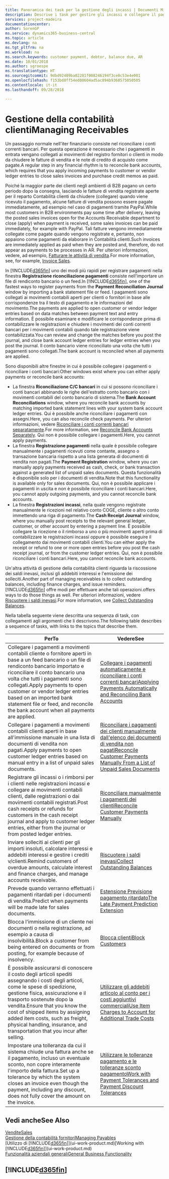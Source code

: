 ```yaml
---
title: Panoramica dei task per la gestione degli incassi | Documenti Microsoft
description: Descrive i task per gestire gli incassi e collegare il pagamento ai movimenti contabili cliente o fornitore.
services: project-madeira
documentationcenter: 
author: SorenGP
ms.service: dynamics365-business-central
ms.topic: article
ms.devlang: na
ms.tgt_pltfrm: na
ms.workload: na
ms.search.keywords: customer payment, debtor, balance due, AR
ms.date: 10/01/2018
ms.author: sgroespe
ms.translationtype: HT
ms.sourcegitcommit: 9dbd92409ba02281f008246194f3ce0c53e4e001
ms.openlocfilehash: f153bd8ff54ed00604ad5ac894b9368575050505
ms.contentlocale: it-it
ms.lasthandoff: 09/28/2018

---
```

# <a name="managing-receivables"></a><span data-ttu-id="c7a29-103">Gestione della contabilità clienti</span><span class="sxs-lookup"><span data-stu-id="c7a29-103">Managing Receivables</span></span>
<span data-ttu-id="c7a29-104">Un passaggio normale nell'iter finanziario consiste nel riconciliare i conti correnti bancari. Per questa operazione è necessario che i pagamenti in entrata vengano collegati ai movimenti del registro fornitori o clienti in modo da chiudere le fatture di vendita e le note di credito di acquisto come pagate.</span><span class="sxs-lookup"><span data-stu-id="c7a29-104">A regular step in any financial rhythm is to reconcile bank accounts, which requires that you apply incoming payments to customer or vendor ledger entries to close sales invoices and purchase credit memos as paid.</span></span>

<span data-ttu-id="c7a29-105">Poiché la maggior parte dei clienti negli ambienti di B2B pagano un certo periodo dopo la consegna, lasciando le fatture di vendita registrate aperte per il reparto Contabilità clienti da chiudere (collegare) quando viene ricevuto il pagamento, alcune fatture di vendita possono essere pagate immediatamente, ad esempio nel caso di pagamenti tramite PayPal.</span><span class="sxs-lookup"><span data-stu-id="c7a29-105">While most customers in B2B environments pay some time after delivery, leaving the posted sales invoices open for the Accounts Receivable department to close (apply) when payment is received, some sales invoices can be paid immediately, for example with PayPal.</span></span> <span data-ttu-id="c7a29-106">Tali fatture vengono immediatamente collegate come pagate quando vengono registrate e, pertanto, non appaiono come pagamenti da elaborare in Contabilità clienti.</span><span class="sxs-lookup"><span data-stu-id="c7a29-106">Such invoices are immediately applied as paid when they are posted and, therefore, do not appear as payments to be processes in AR.</span></span> <span data-ttu-id="c7a29-107">Per ulteriori informazioni, vedere, ad esempio, [Fatturare le attività di vendita](sales-how-invoice-sales.md).</span><span class="sxs-lookup"><span data-stu-id="c7a29-107">For more information, see, for example, [Invoice Sales](sales-how-invoice-sales.md).</span></span>  

<span data-ttu-id="c7a29-108">In [!INCLUDE[d365fin](includes/d365fin_md.md)] uno dei modi più rapidi per registrare pagamenti nella finestra **Registrazione riconciliazione pagamenti** consiste nell'importare un file di rendiconto bancario o un feed.</span><span class="sxs-lookup"><span data-stu-id="c7a29-108">In [!INCLUDE[d365fin](includes/d365fin_md.md)], one of the fastest ways to register payments from the **Payment Reconciliation Journal** window by importing a bank statement file or feed.</span></span> <span data-ttu-id="c7a29-109">I pagamenti sono collegati ai movimenti contabili aperti per clienti o fornitori in base alle corrispondenze tra il testo di pagamento e le informazioni del movimento.</span><span class="sxs-lookup"><span data-stu-id="c7a29-109">The payments are applied to open customer or vendor ledger entries based on data matches between payment text and entry information.</span></span> <span data-ttu-id="c7a29-110">È possibile esaminare e modificare le corrispondenze prima di contabilizzare le registrazioni e chiudere i movimenti dei conti correnti bancari per i movimenti contabili quando tale registrazione viene contabilizzata.</span><span class="sxs-lookup"><span data-stu-id="c7a29-110">You can review and change the matches before you post the journal, and close bank account ledger entries for ledger entries when you post the journal.</span></span> <span data-ttu-id="c7a29-111">Il conto bancario viene riconciliato una volta che tutti i pagamenti sono collegati.</span><span class="sxs-lookup"><span data-stu-id="c7a29-111">The bank account is reconciled when all payments are applied.</span></span>

<span data-ttu-id="c7a29-112">Sono disponibili altre finestre in cui è possibile collegare i pagamenti o riconciliare i conti bancari:</span><span class="sxs-lookup"><span data-stu-id="c7a29-112">Other windows exist where you can either apply payments or reconcile bank accounts:</span></span>

* <span data-ttu-id="c7a29-113">La finestra **Riconciliazione C/C bancari** in cui si possono riconciliare i conti bancari abbinando le righe dell'estratto conto bancario con i movimenti contabili del conto bancario di sistema.</span><span class="sxs-lookup"><span data-stu-id="c7a29-113">The **Bank Account Reconciliations** window, where you reconcile bank accounts by matching imported bank statement lines with your system bank account ledger entries.</span></span> <span data-ttu-id="c7a29-114">Qui è possibile anche riconciliare i pagamenti con assegni.</span><span class="sxs-lookup"><span data-stu-id="c7a29-114">Here, you can also reconcile check payments.</span></span> <span data-ttu-id="c7a29-115">Per ulteriori informazioni, vedere [Riconciliare i conti correnti bancari separatamente](bank-how-reconcile-bank-accounts-separately.md).</span><span class="sxs-lookup"><span data-stu-id="c7a29-115">For more information, see [Reconcile Bank Accounts Separately](bank-how-reconcile-bank-accounts-separately.md).</span></span> <span data-ttu-id="c7a29-116">Qui non è possibile collegare i pagamenti.</span><span class="sxs-lookup"><span data-stu-id="c7a29-116">Here, you cannot apply payments.</span></span>
* <span data-ttu-id="c7a29-117">La finestra **Registrazione pagamenti** nella quale è possibile collegare manualmente i pagamenti ricevuti come contante, assegno o transazione bancaria rispetto a una lista generata di documenti di vendita non pagati.</span><span class="sxs-lookup"><span data-stu-id="c7a29-117">The **Payment Registration** window, where you can manually apply payments received as cash, check, or bank transaction against a generated list of unpaid sales documents.</span></span> <span data-ttu-id="c7a29-118">Questa funzionalità è disponibile solo per i documenti di vendita.</span><span class="sxs-lookup"><span data-stu-id="c7a29-118">Note that this functionality is available only for sales documents.</span></span> <span data-ttu-id="c7a29-119">Qui, non è possibile applicare i pagamenti in uscita e non è possibile riconciliare i conti bancari.</span><span class="sxs-lookup"><span data-stu-id="c7a29-119">Here, you cannot apply outgoing payments, and you cannot reconcile bank accounts.</span></span>
* <span data-ttu-id="c7a29-120">La finestra **Registrazioni incassi**, nella quale vengono registrate manualmente le ricezioni nel relativo conto COGE, cliente o altro conto immettendo una riga di pagamento.</span><span class="sxs-lookup"><span data-stu-id="c7a29-120">The **Cash Receipt Journal** window, where you manually post receipts to the relevant general ledger, customer, or other account by entering a payment line.</span></span> <span data-ttu-id="c7a29-121">È possibile collegare la ricezione o il rimborso a uno o più movimenti aperti prima di contabilizzare le registrazioni incassi oppure è possibile eseguire il collegamento dai movimenti contabili clienti.</span><span class="sxs-lookup"><span data-stu-id="c7a29-121">You can either apply the receipt or refund to one or more open entries before you post the cash receipt journal, or from the customer ledger entries.</span></span> <span data-ttu-id="c7a29-122">Qui, non è possibile riconciliare i conti bancari.</span><span class="sxs-lookup"><span data-stu-id="c7a29-122">Here, you cannot reconcile bank accounts.</span></span>  

<span data-ttu-id="c7a29-123">Un'altra attività di gestione della contabilità clienti riguarda la riscossione dei saldi inevasi, inclusi gli addebiti interessi e l'emissione dei solleciti.</span><span class="sxs-lookup"><span data-stu-id="c7a29-123">Another part of managing receivables is to collect outstanding balances, including finance charges, and issue reminders.</span></span> [!INCLUDE[d365fin](includes/d365fin_md.md)] <span data-ttu-id="c7a29-124">offre modi per effettuare anche tali operazioni.</span><span class="sxs-lookup"><span data-stu-id="c7a29-124">offers ways to do those things as well.</span></span> <span data-ttu-id="c7a29-125">Per ulteriori informazioni, vedere [Riscuotere i saldi inevasi](receivables-collect-outstanding-balances.md).</span><span class="sxs-lookup"><span data-stu-id="c7a29-125">For more information, see [Collect Outstanding Balances](receivables-collect-outstanding-balances.md).</span></span>  

<span data-ttu-id="c7a29-126">Nella tabella seguente viene descritta una sequenza di task, con collegamenti agli argomenti che li descrivono.</span><span class="sxs-lookup"><span data-stu-id="c7a29-126">The following table describes a sequence of tasks, with links to the topics that describe them.</span></span>  

| <span data-ttu-id="c7a29-127">Per</span><span class="sxs-lookup"><span data-stu-id="c7a29-127">To</span></span> | <span data-ttu-id="c7a29-128">Vedere</span><span class="sxs-lookup"><span data-stu-id="c7a29-128">See</span></span> |
| --- | --- |
| <span data-ttu-id="c7a29-129">Collegare i pagamenti a movimenti contabili cliente o fornitore aperti in base a un feed bancario o un file di rendiconto bancario importato e riconciliare il conto bancario una volta che tutti i pagamenti sono collegati.</span><span class="sxs-lookup"><span data-stu-id="c7a29-129">Apply payments to open customer or vendor ledger entries based on an imported bank statement file or feed, and reconcile the bank account when all payments are applied.</span></span> |[<span data-ttu-id="c7a29-130">Collegare i pagamenti automaticamente e riconciliare i conti correnti bancari</span><span class="sxs-lookup"><span data-stu-id="c7a29-130">Applying Payments Automatically and Reconciling Bank Accounts</span></span>](receivables-apply-payments-auto-reconcile-bank-accounts.md) |
| <span data-ttu-id="c7a29-131">Collegare i pagamenti a movimenti contabili clienti aperti in base all'immissione manuale in una lista di documenti di vendita non pagati.</span><span class="sxs-lookup"><span data-stu-id="c7a29-131">Apply payments to open customer ledger entries based on manual entry in a list of unpaid sales documents.</span></span> |[<span data-ttu-id="c7a29-132">Riconciliare i pagamenti dei clienti manualmente dall'elenco dei documenti di vendita non pagati</span><span class="sxs-lookup"><span data-stu-id="c7a29-132">Reconcile Customer Payments Manually From a List of Unpaid Sales Documents</span></span>](receivables-how-reconcile-customer-payments-list-unpaid-sales-documents.md) |
| <span data-ttu-id="c7a29-133">Registrare gli incassi o i rimborsi per i clienti nelle registrazioni incassi e collegare ai movimenti contabili clienti, dalle registrazioni o dai movimenti contabili registrati.</span><span class="sxs-lookup"><span data-stu-id="c7a29-133">Post cash receipts or refunds for customers in the cash receipt journal and apply to customer ledger entries, either from the journal or from posted ledger entries.</span></span> |[<span data-ttu-id="c7a29-134">Riconciliare manualmente i pagamenti dei clienti</span><span class="sxs-lookup"><span data-stu-id="c7a29-134">Reconcile Customer Payments Manually</span></span>](receivables-how-apply-sales-transactions-manually.md) |
| <span data-ttu-id="c7a29-135">Inviare solleciti ai clienti per gli importi insoluti, calcolare interessi e addebiti interessi e gestire i crediti v/clienti.</span><span class="sxs-lookup"><span data-stu-id="c7a29-135">Remind customers of overdue amounts, calculate interest and finance charges, and manage accounts receivable.</span></span> |[<span data-ttu-id="c7a29-136">Riscuotere i saldi inevasi</span><span class="sxs-lookup"><span data-stu-id="c7a29-136">Collect Outstanding Balances</span></span>](receivables-collect-outstanding-balances.md) |
| <span data-ttu-id="c7a29-137">Prevede quando verranno effettuati i pagamenti ritardati per i documenti di vendita.</span><span class="sxs-lookup"><span data-stu-id="c7a29-137">Predict when payments will be made late for sales documents.</span></span> | [<span data-ttu-id="c7a29-138">Estensione Previsione pagamento ritardato</span><span class="sxs-lookup"><span data-stu-id="c7a29-138">The Late Payment Prediction Extension</span></span>](ui-extensions-late-payment-prediction.md) |
|<span data-ttu-id="c7a29-139">Blocca l'immissione di un cliente nei documenti o nella registrazione, ad esempio a causa di insolvibilità.</span><span class="sxs-lookup"><span data-stu-id="c7a29-139">Block a customer from being entered on documents or from posting, for example because of insolvency.</span></span>|[<span data-ttu-id="c7a29-140">Blocca clienti</span><span class="sxs-lookup"><span data-stu-id="c7a29-140">Block Customers</span></span>](receivables-how-block-customers.md)|
|<span data-ttu-id="c7a29-141">È possibile assicurarsi di conoscere il costo degli articoli spediti assegnando i costi degli articoli, come le spese di spedizione, gestione fisica, assicurazione e il trasporto sostenute dopo la vendita.</span><span class="sxs-lookup"><span data-stu-id="c7a29-141">Ensure that you know the cost of shipped items by assigning added item costs, such as freight, physical handling, insurance, and transportation that you incur after selling.</span></span>|[<span data-ttu-id="c7a29-142">Utilizzare gli addebiti articolo al conto per i costi aggiuntivi commerciali</span><span class="sxs-lookup"><span data-stu-id="c7a29-142">Use Item Charges to Account for Additional Trade Costs</span></span>](payables-how-assign-item-charges.md)|
|<span data-ttu-id="c7a29-143">Impostare una tolleranza da cui il sistema chiude una fattura anche se il pagamento, incluso un eventuale sconto, non copre interamente l'importo della fattura.</span><span class="sxs-lookup"><span data-stu-id="c7a29-143">Set up a tolerance by which the system closes an invoice even though the payment, including any discount, does not fully cover the amount on the invoice.</span></span>|[<span data-ttu-id="c7a29-144">Utilizzare le tolleranze pagamento e le tolleranze sconto pagamento</span><span class="sxs-lookup"><span data-stu-id="c7a29-144">Work with Payment Tolerances and Payment Discount Tolerances</span></span>](finance-payment-tolerance-and-payment-discount-tolerance.md)|
## <a name="see-also"></a><span data-ttu-id="c7a29-145">Vedi anche</span><span class="sxs-lookup"><span data-stu-id="c7a29-145">See Also</span></span>
[<span data-ttu-id="c7a29-146">Vendite</span><span class="sxs-lookup"><span data-stu-id="c7a29-146">Sales</span></span>](sales-manage-sales.md)  
[<span data-ttu-id="c7a29-147">Gestione della contabilità fornitori</span><span class="sxs-lookup"><span data-stu-id="c7a29-147">Managing Payables</span></span>](payables-manage-payables.md)  
<span data-ttu-id="c7a29-148">[Utilizzo di [!INCLUDE[d365fin](includes/d365fin_md.md)]](ui-work-product.md)</span><span class="sxs-lookup"><span data-stu-id="c7a29-148">[Working with [!INCLUDE[d365fin](includes/d365fin_md.md)]](ui-work-product.md)</span></span>  
[<span data-ttu-id="c7a29-149">Funzionalità aziendali generali</span><span class="sxs-lookup"><span data-stu-id="c7a29-149">General Business Functionality</span></span>](ui-across-business-areas.md)

## [!INCLUDE[d365fin](includes/free_trial_md.md)]  

